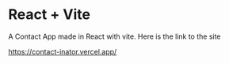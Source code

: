 # React + Vite

A Contact App made in React with vite. Here is the link to the site 

https://contact-inator.vercel.app/
